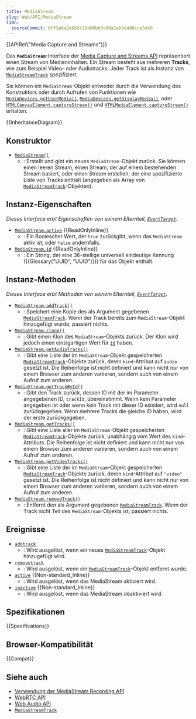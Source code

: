 ```yaml
---
title: MediaStream
slug: Web/API/MediaStream
l10n:
  sourceCommit: bff3a6a2e6b3c13dd8bb0c80a1eb9da08cce5dc6
---
```


{{APIRef("Media Capture and Streams")}}

Das **`MediaStream`**-Interface der [Media Capture and Streams API](/de/docs/Web/API/Media_Capture_and_Streams_API) repräsentiert einen Stream von Medieninhalten. Ein Stream besteht aus mehreren **Tracks**, wie zum Beispiel Video- oder Audiotracks. Jeder Track ist als Instanz von [`MediaStreamTrack`](/de/docs/Web/API/MediaStreamTrack) spezifiziert.

Sie können ein `MediaStream`-Objekt entweder durch die Verwendung des Konstruktors oder durch Aufrufen von Funktionen wie [`MediaDevices.getUserMedia()`](/de/docs/Web/API/MediaDevices/getUserMedia), [`MediaDevices.getDisplayMedia()`](/de/docs/Web/API/MediaDevices/getDisplayMedia), oder [`HTMLCanvasElement.captureStream()`](/de/docs/Web/API/HTMLCanvasElement/captureStream) und [`HTMLMediaElement.captureStream()`](/de/docs/Web/API/HTMLMediaElement/captureStream) erhalten.

{{InheritanceDiagram}}

## Konstruktor

- [`MediaStream()`](/de/docs/Web/API/MediaStream/MediaStream)
  - : Erstellt und gibt ein neues `MediaStream`-Objekt zurück. Sie können einen leeren Stream, einen Stream, der auf einem bestehenden Stream basiert, oder einen Stream erstellen, der eine spezifizierte Liste von Tracks enthält (angegeben als Array von [`MediaStreamTrack`](/de/docs/Web/API/MediaStreamTrack)-Objekten).

## Instanz-Eigenschaften

_Dieses Interface erbt Eigenschaften von seinem Elternteil, [`EventTarget`](/de/docs/Web/API/EventTarget)._

- [`MediaStream.active`](/de/docs/Web/API/MediaStream/active) {{ReadOnlyInline}}
  - : Ein Boolescher Wert, der `true` zurückgibt, wenn das `MediaStream` aktiv ist, oder `false` andernfalls.
- [`MediaStream.id`](/de/docs/Web/API/MediaStream/id) {{ReadOnlyInline}}
  - : Ein String, der eine 36-stellige universell eindeutige Kennung ({{Glossary("UUID", "UUID")}}) für das Objekt enthält.

## Instanz-Methoden

_Dieses Interface erbt Methoden von seinem Elternteil, [`EventTarget`](/de/docs/Web/API/EventTarget)._

- [`MediaStream.addTrack()`](/de/docs/Web/API/MediaStream/addTrack)
  - : Speichert eine Kopie des als Argument gegebenen [`MediaStreamTrack`](/de/docs/Web/API/MediaStreamTrack). Wenn der Track bereits zum `MediaStream`-Objekt hinzugefügt wurde, passiert nichts.
- [`MediaStream.clone()`](/de/docs/Web/API/MediaStream/clone)
  - : Gibt einen Klon des `MediaStream`-Objekts zurück. Der Klon wird jedoch einen einzigartigen Wert für [`id`](/de/docs/Web/API/MediaStream/id) haben.
- [`MediaStream.getAudioTracks()`](/de/docs/Web/API/MediaStream/getAudioTracks)
  - : Gibt eine Liste der im `MediaStream`-Objekt gespeicherten [`MediaStreamTrack`](/de/docs/Web/API/MediaStreamTrack)-Objekte zurück, deren `kind`-Attribut auf `audio` gesetzt ist. Die Reihenfolge ist nicht definiert und kann nicht nur von einem Browser zum anderen variieren, sondern auch von einem Aufruf zum anderen.
- [`MediaStream.getTrackById()`](/de/docs/Web/API/MediaStream/getTrackById)
  - : Gibt den Track zurück, dessen ID mit der im Parameter angegebenen ID, `trackId`, übereinstimmt. Wenn kein Parameter angegeben ist oder wenn kein Track mit dieser ID existiert, wird `null` zurückgegeben. Wenn mehrere Tracks die gleiche ID haben, wird der erste zurückgegeben.
- [`MediaStream.getTracks()`](/de/docs/Web/API/MediaStream/getTracks)
  - : Gibt eine Liste aller im `MediaStream`-Objekt gespeicherten [`MediaStreamTrack`](/de/docs/Web/API/MediaStreamTrack)-Objekte zurück, unabhängig vom Wert des `kind`-Attributs. Die Reihenfolge ist nicht definiert und kann nicht nur von einem Browser zum anderen variieren, sondern auch von einem Aufruf zum anderen.
- [`MediaStream.getVideoTracks()`](/de/docs/Web/API/MediaStream/getVideoTracks)
  - : Gibt eine Liste der im `MediaStream`-Objekt gespeicherten [`MediaStreamTrack`](/de/docs/Web/API/MediaStreamTrack)-Objekte zurück, deren `kind`-Attribut auf `"video"` gesetzt ist. Die Reihenfolge ist nicht definiert und kann nicht nur von einem Browser zum anderen variieren, sondern auch von einem Aufruf zum anderen.
- [`MediaStream.removeTrack()`](/de/docs/Web/API/MediaStream/removeTrack)
  - : Entfernt den als Argument gegebenen [`MediaStreamTrack`](/de/docs/Web/API/MediaStreamTrack). Wenn der Track nicht Teil des `MediaStream`-Objekts ist, passiert nichts.

## Ereignisse

- [`addtrack`](/de/docs/Web/API/MediaStream/addtrack_event)
  - : Wird ausgelöst, wenn ein neues [`MediaStreamTrack`](/de/docs/Web/API/MediaStreamTrack)-Objekt hinzugefügt wird.
- [`removetrack`](/de/docs/Web/API/MediaStream/removetrack_event)
  - : Wird ausgelöst, wenn ein [`MediaStreamTrack`](/de/docs/Web/API/MediaStreamTrack)-Objekt entfernt wurde.
- [`active`](/de/docs/Web/API/MediaStream/active_event) {{Non-standard_Inline}}
  - : Wird ausgelöst, wenn das MediaStream aktiviert wird.
- [`inactive`](/de/docs/Web/API/MediaStream/inactive_event) {{Non-standard_Inline}}
  - : Wird ausgelöst, wenn das MediaStream deaktiviert wird.

## Spezifikationen

{{Specifications}}

## Browser-Kompatibilität

{{Compat}}

## Siehe auch

- [Verwendung der MediaStream Recording API](/de/docs/Web/API/MediaStream_Recording_API/Using_the_MediaStream_Recording_API)
- [WebRTC API](/de/docs/Web/API/WebRTC_API)
- [Web Audio API](/de/docs/Web/API/Web_Audio_API)
- [`MediaStreamTrack`](/de/docs/Web/API/MediaStreamTrack)
